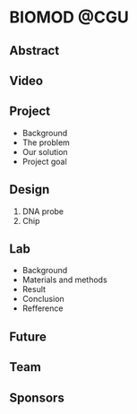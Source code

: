 <h1>BIOMOD @CGU</h1>

<h2>Abstract</h2>
<h2>Video</h2>
<h2>Project</h2>

<ul>
<li>Background
<li>The problem
<li>Our solution
<li>Project goal
</ul>
   
<h2>Design</h2>

<ol>
<li>DNA probe
<li>Chip
</ol>
   
<h2>Lab</h2>

<ul>
<li>Background
<li>Materials and methods
<li>Result
<li>Conclusion
<li>Refference
</ul>
   
<h2>Future</h2>
  
<h2>Team</h2>
  
<h2>Sponsors</h2>
